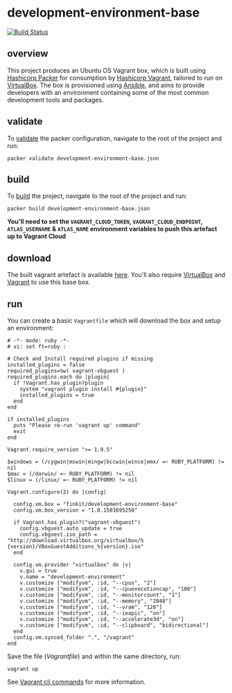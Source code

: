 # development-environment-base

[![Build Status](https://travis-ci.org/FINkit/development-environment-base.svg?branch=master)](https://travis-ci.org/FINkit/development-environment-base)

## overview
This project produces an Ubuntu OS Vagrant box, which is built using [Hashicorp Packer](https://www.packer.io/) for consumption by [Hashicorp Vagrant](https://www.vagrantup.com/), tailored to run on [VirtualBox](https://www.virtualbox.org/). The box is provisioned using [Ansible](https://www.ansible.com/), and aims to provide developers with an environment containing some of the most common development tools and packages.

## validate
To [validate](https://www.packer.io/docs/commands/validate.html) the packer configuration, navigate to the root of the project and run:

```
packer validate development-environment-base.json
```

## build
To [build](https://www.packer.io/docs/commands/build.html) the project, navigate to the root of the project and run:
```
packer build development-environment-base.json
```
**You'll need to set the `VAGRANT_CLOUD_TOKEN`, `VAGRANT_CLOUD_ENDPOINT`, `ATLAS_USERNAME` & `ATLAS_NAME` environment variables to push this artefact up to Vagrant Cloud**

## download
The built vagrant artefact is available [here](https://app.vagrantup.com/finkit/boxes/development-environment-base). You'll also require [VirtualBox](https://www.virtualbox.org/wiki/Downloads) and [Vagrant](https://www.vagrantup.com/downloads.html) to use this base box.

## run
You can create a basic `Vagrantfile` which will download the box and setup an environment:

```
# -*- mode: ruby -*-
# vi: set ft=ruby :

# Check and Install required plugins if missing
installed_plugins = false
required_plugins=%w( vagrant-vbguest )
required_plugins.each do |plugin|
  if !Vagrant.has_plugin?plugin
    system "vagrant plugin install #{plugin}"
    installed_plugins = true
  end
end

if installed_plugins
  puts "Please re-run 'vagrant up' command"
  exit
end

Vagrant.require_version ">= 1.9.5"

$windows = (/cygwin|mswin|mingw|bccwin|wince|emx/ =~ RUBY_PLATFORM) != nil
$mac = (/darwin/ =~ RUBY_PLATFORM) != nil
$linux = (/linux/ =~ RUBY_PLATFORM) != nil

Vagrant.configure(2) do |config|

  config.vm.box = "finkit/development-environment-base"
  config.vm.box_version = "1.0.1501695250"

  if Vagrant.has_plugin?("vagrant-vbguest")
    config.vbguest.auto_update = true
    config.vbguest.iso_path = "http://download.virtualbox.org/virtualbox/%{version}/VBoxGuestAdditions_%{version}.iso"
  end

  config.vm.provider "virtualbox" do |v|
    v.gui = true
    v.name = "development-environment"
    v.customize ["modifyvm", :id, "--cpus", "2"]
    v.customize ["modifyvm", :id, "--cpuexecutioncap", "100"]
    v.customize ["modifyvm", :id, "--monitorcount", "1"]
    v.customize ["modifyvm", :id, "--memory", "2048"]
    v.customize ["modifyvm", :id, "--vram", "128"]
    v.customize ["modifyvm", :id, "--ioapic", "on"]
    v.customize ["modifyvm", :id, "--accelerate3d", "on"]
    v.customize ["modifyvm", :id, "--clipboard", "bidirectional"]
  end
  config.vm.synced_folder ".", "/vagrant"
end
```
Save the file (_Vagrantfile_) and within the same directory, run:
```
vagrant up
```
See [Vagrant cli commands](https://www.vagrantup.com/docs/cli/) for more information.
